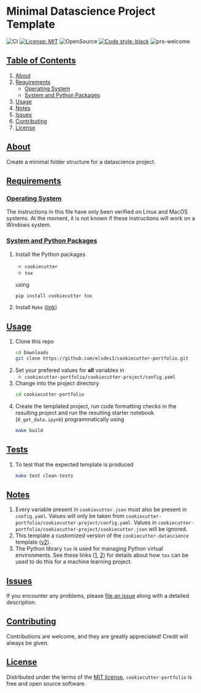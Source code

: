 # Minimal Datascience Project Template

![CI](https://github.com/elsdes3/cookiecutter-portfolio/workflows/CI/badge.svg)
[![License: MIT](https://img.shields.io/badge/License-MIT-brightgreen.svg)](https://opensource.org/licenses/mit)
![OpenSource](https://badgen.net/badge/Open%20Source%20%3F/Yes%21/blue?icon=github)
[![Code style: black](https://img.shields.io/badge/code%20style-black-000000.svg)](https://github.com/ambv/black)
![prs-welcome](https://img.shields.io/badge/PRs-welcome-brightgreen.svg?style=flat-square)

## [Table of Contents](#table-of-contents)
1. [About](#about)
2. [Requirements](#requirements)
   * [Operating System](#operating-system)
   * [System and Python Packages](#system-and-python-packages)
3. [Usage](#usage)
4. [Notes](#notes)
5. [Issues](#issues)
6. [Contributing](#contributing)
7. [License](#license)

## [About](#about)
Create a minimal folder structure for a datascience project.

## [Requirements](#requirements)

### [Operating System](#operating-system)
The instructions in this file have only been verified on Linux and MacOS systems. At the moment, it is not known if these instructions will work on a Windows system.

### [System and Python Packages](#system-and-python-packages)
1. Install the Python packages
   - `cookiecutter`
   - `tox`

   using
   ```bash
   pip install cookiecutter tox
   ```
2. Install `Make` ([link](https://www.gnu.org/software/make/))

## [Usage](#usage)

1. Clone this repo
   ```bash
   cd Downloads
   git clone https://github.com/elsdes3/cookiecutter-portfolio.git
   ```
2. Set your prefered values for **all** variables in
   - `cookiecutter-portfolio/cookiecutter-project/config.yaml`
3. Change into the project directory
   ```bash
   cd cookiecutter-portfolio
   ```
4. Create the templated project, run code formatting checks in the resulting project and run the resulting starter notebook (`0_get_data.ipynb`) programmatically using
   ```bash
   make build
   ```

## [Tests](#tests)

1. To test that the expected template is produced
   ```bash
   make test clean-tests
   ```

## [Notes](#notes)

1. Every variable present in `cookiecutter.json` must also be present in `config.yaml`. Values will only be taken from `cookiecutter-portfolio/cookiecutter-project/config.yaml`. Values in `cookiecutter-portfolio/cookiecutter-project/cookiecutter.json` will be ignored.
2. This template a customized version of the `cookiecutter-datascience` template ([v2](https://github.com/drivendata/cookiecutter-data-science/tree/v2)).
3. The Python library `tox` is used for managing Python virtual environments. See these links ([1](https://christophergs.com/python/2020/04/12/python-tox-why-use-it-and-tutorial/), [2](https://towardsdatascience.com/exclusive-how-to-deploy-your-first-machine-learning-models-bf0a2109e522)) for details about how `tox` can be used to do this for a machine learning project.

## [Issues](#issues)

If you encounter any problems, please [file an issue](https://github.com/elsdes3/cookiecutter-portfolio/issues/new) along with a detailed description.

## [Contributing](#contributing)

Contributions are welcome, and they are greatly appreciated! Credit will always be given.

## [License](#license)

Distributed under the terms of the [MIT license](https://github.com/elsdes3/cookiecutter-portfolio/LICENSE), `cookiecutter-portfolio` is free and open source software.
